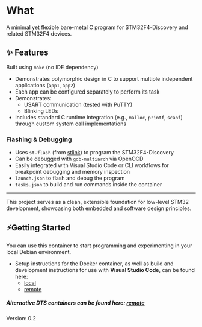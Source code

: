 
# What

A minimal yet flexible bare-metal C program for STM32F4-Discovery and related STM32F4 devices.

## ✨ Features

   Built using `make` (no IDE dependency)
-   Demonstrates polymorphic design in C to support multiple independent applications (`app1`, `app2`)
-   Each app can be configured separately to perform its task
-   Demonstrates:
    - USART communication (tested with PuTTY)
    - Blinking LEDs
-   Includes standard C runtime integration (e.g., `malloc`, `printf`, `scanf`) through custom system call implementations

### Flashing & Debugging

-   Uses `st-flash` (from [stlink](https://github.com/stlink-org/stlink)) to program the STM32F4-Discovery
-   Can be debugged with `gdb-multiarch` via OpenOCD
-   Easily integrated with Visual Studio Code or CLI workflows for breakpoint debugging and memory inspection
  - `launch.json` to flash and debug the program
  - `tasks.json` to build and run commands inside the container
---

This project serves as a clean, extensible foundation for low-level STM32 development, showcasing both embedded and software design principles.

## ⚡Getting Started

You can use this container to start programming and experimenting in your local Debian environment.

- Setup instructions for the Docker container, as well as build and development instructions for use with **Visual Studio Code**, can be found here:
  - [local](./Howtos/howto_create_a_dev_container)
  - [remote](https://nicojane.github.io/STM32F4/Howtos/howto_create_A_dev_container)

##### *Alternative DTS containers can be found here: [remote](https://nicojane.github.io/Docker-Template-Stacks-Home/)*

Version: 0.2
